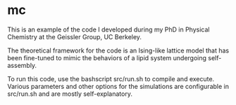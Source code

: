 # mc
This is an example of the code I developed during my PhD in Physical Chemistry at the Geissler Group, UC Berkeley. 

The theoretical framework for the code is an Ising-like lattice model that has been fine-tuned to mimic the behaviors of a lipid system undergoing self-assembly. 

To run this code, use the bashscript src/run.sh to compile and execute. Various parameters and other options for the simulations are configurable in src/run.sh and are mostly self-explanatory.
